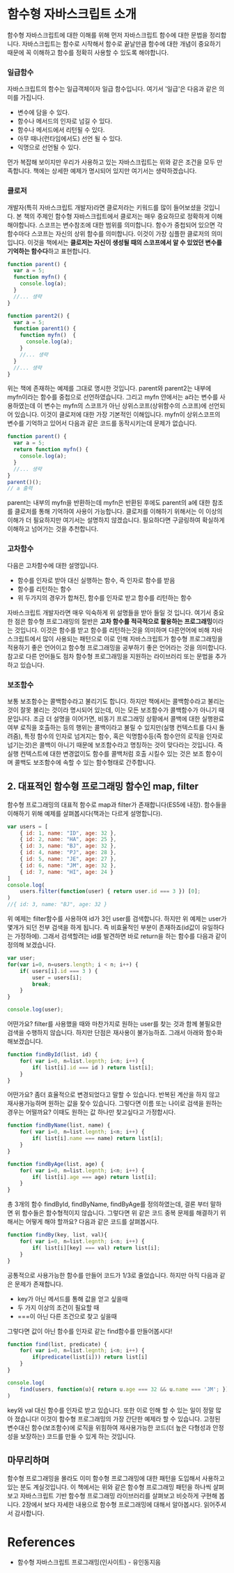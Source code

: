 # 함수형 자바스크립트 소개

함수형 자바스크립트에 대한 이해를 위해 먼저 자바스크립트 함수에 대한 문법을 정리합니다. 자바스크립트는 함수로 시작해서 함수로 끝날만큼 함수에 대한 개념이 중요하기 때문에 꼭 이해하고 함수를 정확히 사용할 수 있도록 해야합니다.

### 일급함수
자바스크립트의 함수는 일급객체이자 일급 함수입니다. 여기서 \'일급\'은 다음과 같은 의미를 가집니다.
* 변수에 담을 수 있다.
* 함수나 메서드의 인자로 넘길 수 있다.
* 함수나 메서드에서 리턴될 수 있다.
* 아무 때나(런타임에서도) 선언 될 수 있다.
* 익명으로 선언될 수 있다.

먼가 복잡해 보이지만 우리가 사용하고 있는 자바스크립트는 위와 같은 조건을 모두 만족합니다. 책에는 상세한 예제가 명시되어 있지만 여기서는 생략하겠습니다.

### 클로저
개발자(특히 자바스크립트 개발자)라면 클로저라는 키워드를 많이 들어보셨을 것입니다. 본 책의 주제인 함수형 자바스크립트에서 클로저는 매우 중요하므로 정확하게 이해해야합니다.
스코프는 변수참조에 대한 범위를 의미합니다. 함수가 중첩되어 있으면 각 함수마다 스코프는 자신의 상위 함수를 의미합니다. 이것이 가장 심플한 클로저의 의미입니다. 이것을 책에서는 **클로저는 자신이 생성될 때의 스코프에서 알 수 있었던 변수를 기억하는 함수다**하고 표현합니다. 
```javascript
function parent() {
  var a = 5;
  function myfn() {
    console.log(a); 
  }
  //... 생략
}

function parent2() {
  var a = 5;
  function parent1() {
    function myfn()  {
      console.log(a);
    }
    //... 생략
  }
  //... 생략
}
```
위는 책에 존재하는 예제를 그대로 명시한 것입니다. parent와  parent2는 내부에 myfn이라는 함수를 중첩으로 선언하였습니다. 그리고 myfn  안에서는 a라는 변수를 사용하였는데 이 변수는  myfn의 스코프가 아닌 상위스코프(상위함수의 스코프)에 선언되어 있습니다. 이것이 클로저에 대한 가장 기본적인 이해입니다. myfn이 상위스코프의 변수를 기억하고 있어서 다음과 같은 코드를 동작시키는데 문제가 없습니다.
```javascript
function parent() {
  var a = 5;
  return function myfn() {
    console.log(a); 
  }
  //... 생략
}
parent()();
// a 출력
```
parent는 내부의 myfn을 반환하는데 myfn은 반환된 후에도 parent의 a에 대한 참조를 클로저를 통해 기억하여 사용이 가능합니다. 
클로저를 이해하기 위해서는 이 이상의 이해가 더 필요하지만 여기서는 설명하지 않겠습니다. 필요하다면 구글링하여 확실하게 이해하고 넘어가는 것을 추천합니다.
### 고차함수
다음은 고차함수에 대한 설명입니다.
* 함수를 인자로 받아 대신 실행하는 함수, 즉 인자로 함수를 받음
* 함수를 리턴하는 함수
* 위 두가지의 경우가 합쳐진, 함수를 인자로 받고 함수를 리턴하는 함수

자바스크립트 개발자라면 매우 익숙하게 위 설명들을 받아 들일 것 입니다.  여기서 중요한 점은 함수형 프로그래밍의 절반은 **고차 함수를 적극적으로 활용하는 프로그래밍**이라는 것입니다.  이것은 함수를 받고 함수를 리턴하는것을 의미하며 다른언어에 비해 자바스크립트에서 많이 사용되는 패턴으로 이로 인해 자바스크립트가 함수형 프로그래밍을 적용하기 좋은 언어이고 함수형 프로그래밍을 공부하기 좋은 언어라는 것을 의미합니다. 참고로 다른 언어들도 점차 함수형 프로그래밍을 지원하는 라이브러리 또는 문법을 추가하고 있습니다.

### 보조함수
보통 보조함수는 콜백함수라고 불리기도 합니다. 하지만 책에서는 콜백함수라고 불리는 것이 잘못 불리는 것이라 명시되어 있는데, 이는 모든 보조함수가 콜백함수가 아니기 때문입니다. 조금 더 설명을 이어가면, 비동기 프로그래밍 상황에서 콜백에 대한 실행완료 여부 로직을 호출하는 등의 행위는 콜백이라고 불릴 수 있지만(실행 컨텍스트를 다시 돌려줌), 특정 함수의 인자로 넘겨지는 함수, 혹은 익명함수등(즉 함수안의 로직을 인자로 넘기는것)은 콜백이 아니기 때문에 보조함수라고 명칭하는 것이 맞다라는 것입니다. 즉 실행 컨텍스트에 대한 변경없이도 함수를 콜백처럼 호출 시킬수 있는 것은 보조 함수이며 콜백도 보조함수에 속할 수 있는 함수형태로 간주합니다. 

## 2. 대표적인 함수형 프로그래밍 함수인 map, filter
함수형 프로그래밍의 대표적 함수로 map과 filter가 존재합니다(ES5에 내장). 함수들을 이해하기 위해 예제를 살펴봅시다(책과는 다르게 설명합니다).
```javascript
var users = [
	{ id: 1, name: "ID", age: 32 },
	{ id: 2, name: "HA", age: 25 },
	{ id: 3, name: "BJ", age: 32 },
	{ id: 4, name: "PJ", age: 28 },
	{ id: 5, name: "JE", age: 27 },
	{ id: 6, name: "JM", age: 32 },
	{ id: 7, name: "HI", age: 24 }	
]
console.log(
	users.filter(function(user) { return user.id === 3 }) [0];
)
//{ id: 3, name: "BJ", age: 32 }
```
위 예제는 filter함수를 사용하여  id가 3인 user를 검색합니다. 하지만 위 예제는 user가 몇개가 되던 전부 검색을 하게 됩니다. 즉 비효율적인 부분이 존재하죠(id값이 유일하다는 가정하에). 그래서 검색할려는 id를 발견하면 바로 return을 하는 함수를 다음과 같이 정의해 보겠습니다.
```javascript
var user;
for(var i=0, n=users.length; i < n; i++) {
	if( users[i].id === 3 ) {
		user = users[i];
		break;
	}	
}

console.log(user);
``` 
어떤가요? filter를 사용했을 때와 마찬가지로 원하는 user를 찾는 것과 함께 불필요한 검색을 수행하지 않습니다. 하지만 단점은 재사용이 불가능하죠. 그래서 아래와 함수화해보겠습니다. 
```javascript
function findById(list, id) {
	for( var i=0, n=list.legnth; i<n; i++) {
		if( list[i].id === id ) return list[i];
	}	
}
```
어떤가요? 좀더 효율적으로 변경되었다고 말할 수 있습니다. 반복된 계산을 하지 않고 재사용가능하며 원하는 값을 찾수 있습니다. 그렇다면 이름 또는 나이로 검색을 원하는 경우는 어떨까요? 이때도 원하는 값 하나만 찾고싶다고 가정합시다.
```javascript
function findByName(list, name) {
	for( var i=0, n=list.legnth; i<n; i++) {
		if( list[i].name === name) return list[i];
	}	
}

function findByAge(list, age) {
	for( var i=0, n=list.legnth; i<n; i++) {
		if( list[i].age === age) return list[i];
	}	
}
```
총 3개의 함수 findById, findByName, findByAge를 정의하였는데, 결론 부터 말하면 위 함수들은 함수형적이지 않습니다. 
그렇다면 위 같은 코드 중복 문제를 해결하기 위해서는 어떻게 해야 할까요? 다음과 같은 코드를 살펴봅시다.
```javascript
function findBy(key, list, val){
	for( var i=0, n=list.legnth; i<n; i++) {
		if( list[i][key] === val) return list[i];
	}
}
```
공통적으로 사용가능한 함수를 만들어 코드가 1/3로 줄었습니다. 하지만 아직 다음과 같은 문제가 존재합니다.
* key가 아닌 메서드를 통해 값을 얻고 싶을때
* 두 가지 이상의 조건이 필요할 때
*  ===이 아닌 다른 조건으로 찾고 싶을때

그렇다면 값이 아닌 함수를 인자로 같는 find함수를 만들어봅시다!
```javascript
function find(list, predicate) {
	for( var i=0, n=list.legnth; i<n; i++) {
		if(predicate(list[i])) return list[i]
	}
}

console.log(
	find(users, function(u){ return u.age === 32 && u.name === 'JM'; });
)
```
key와 val 대신 함수를 인자로 받고 있습니다. 또한 이로 인해 할 수 있는 일이 정말 많아 졌습니다! 이것이 함수형 프로그래밍의 가장 간단한 예제라 할 수 있습니다. 고정된 변수대신 함수(보조함수)에 로직을 위힘하여 재사용가능한 코드(더 높은 다형성과 안정성을 보장하는) 코드를 만들 수 있게 하는 것입니다.


## 마무리하며
함수형 프로그래밍을 몰라도 이미 함수형 프로그래밍에 대한 패턴을 도입해서 사용하고 있는 분도 계실것입니다. 이 책에서는 위와 같은 함수형 프로그래밍 패턴을 하나씩 살펴보고 자바스크립트 기반 함수형 프로그래밍 라이브러리를 살펴보고 비슷하게 구현해 봅니다. 2장에서 보다 자세한 내용으로 함수형 프로그래밍에 대해서 알아봅시다. 읽어주셔서 감사합니다.



#  References
* 함수형 자바스크립트 프로그래밍(인사이트) - 유인동지음